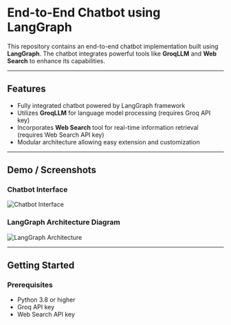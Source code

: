 # End-to-End Chatbot using LangGraph

This repository contains an end-to-end chatbot implementation built using **LangGraph**. The chatbot integrates powerful tools like **GroqLLM** and **Web Search** to enhance its capabilities.

---

## Features

- Fully integrated chatbot powered by LangGraph framework
- Utilizes **GroqLLM** for language model processing (requires Groq API key)
- Incorporates **Web Search** tool for real-time information retrieval (requires Web Search API key)
- Modular architecture allowing easy extension and customization

---

## Demo / Screenshots

### Chatbot Interface  
![Chatbot Interface](Screenshot_1.png)

### LangGraph Architecture Diagram  
![LangGraph Architecture](Screenshot_2.png)

---

## Getting Started

### Prerequisites

- Python 3.8 or higher
- Groq API key
- Web Search API key
